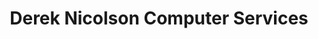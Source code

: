 ---
title: "Derek Nicolson Computer Services"
url: /dingwall/derek-nicolson-computer-services/
shop: computer
---